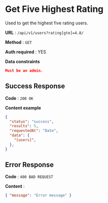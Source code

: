 # Get Five Highest Rating

Used to get the highest five rating users.

**URL** : `/api/v1/users?rating[gte]=4.8/`

**Method** : `GET`

**Auth required** : YES

**Data constraints**

```json
Must be an admin.
```

## Success Response

**Code** : `200 OK`

**Content example**

```json
{
  "status": "success",
  "results": 5,
  "requestedAt": "Date",
  "data": {
    "[users]",
  },
}
```

## Error Response

**Code** : `400 BAD REQUEST`

**Content** :

```json
{ "message": "Error message" }
```
